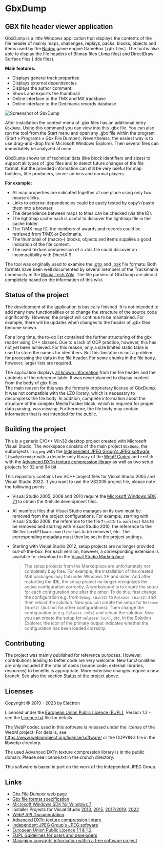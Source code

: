 # GbxDump

## GBX file header viewer application

GbxDump is a little Windows application that displays the contents of the file header of mainly maps, challenges, replays, packs, blocks, objects and items
used by the [Nadeo](https://nadeo.com/) game engine GameBox (.gbx files). The tool is also able to display the file headers of Bitmap files (.bmp files) and DirectDraw Surface files (.dds files).

**Main features:**
- Displays general track properties
- Displays external dependencies
- Displays the author comment
- Shows and exports the thumbnail
- Online interface to the TMX and MX trackbase
- Online interface to the Dedimania records database

<p>
<picture>
<source media="(prefers-color-scheme: dark)" srcset="http://wolfgang-rolke.de/gbxdump/gbxdump.dark.png">
<source media="(prefers-color-scheme: light)" srcset="http://wolfgang-rolke.de/gbxdump/gbxdump.light.png">
<img alt="Screenshot of GbxDump" src="http://wolfgang-rolke.de/gbxdump/gbxdump.light.png">
</picture>
</p>

After installation the context menu of .gbx files has an additional entry `GbxDump`. Using this command you can view into this .gbx file.
You can also run the tool from the Start menu and open any .gbx file within the program (Start » Programs » Gbx File Dumper).
Nevertheless, the easiest way is to use drag-and-drop from Microsoft Windows Explorer. Then several files can immediately be analyzed at once.

GbxDump shows lot of technical data (like block identifiers and sizes) to support all types of .gbx files and to detect future changes of the file format.
But the provided information can still be very useful for map builders, title producers, server admins and normal players.

**For example:**
- All map properties are indicated together at one place using only two mouse clicks.
- Links to external dependencies could be easily tested by copy'n'paste them into a browser.
- The dependence between maps to titles can be checked (via title ID).
- The lightmap cache hash is useful to discover the lightmap file in the cache folder.
- The T/MX map ID, the numbers of awards and records could be retrieved from T/MX or Dedimania.
- The thumbnail of (macro-) blocks, objects and items supplies a good indication of the file content.
- The used texture compression of a .dds file could discover an incompatibility with DirectX 9.

The tool was originally used to examine the [.gbx](https://wiki.xaseco.org/wiki/GBX) and [.pak](https://wiki.xaseco.org/wiki/PAK) file formats.
Both formats have been well documented by several members of the Trackmania community in the [Mania Tech Wiki](https://wiki.xaseco.org/).
The file parsers of GbxDump are almost completely based on the information of this wiki.

## Status of the project

The development of the application is basically finished. It is not intended to add many new functionalities or to change the structure of the source code significantly.
However, the project will continue to be maintained. For example, there will be updates when changes to the header of .gbx files become known.

For a long time, the to-do list contained the further structuring of the gbx reader using C++ classes. Due to a lack of OOP practice, however, this has not yet been achieved.
For this reason, only a size limited static table is used to store the names for identifiers.
But this limitation is not a problem for processing the data in the file header. For some chunks in the file body, however, larger lists are required.

The application displays [all known information](https://wiki.xaseco.org/wiki/GBX) from the file header and the contents of the reference table.
It was never planned to display content from the body of gbx files.  
The main reason for this was the formerly proprietary license of GbxDump. It was not compatible with the LZO library, which is necessary to decompress the file body.
In addition, complete information about the structure of the complex MediaTracker block, which is required for proper data parsing, was missing.
Furthermore, the file body may contain information that is not intended for the public.

## Building the project

This is a generic C/C++ Win32 desktop project created with Microsoft Visual Studio. The workspace consists of the main project `GbxDump`,
the subprojects `libjpeg` with the [Independent JPEG Group's JPEG software](http://www.ijg.org/),
`libwebpdecoder` with a decode-only library of the [WebP Codec](https://github.com/webmproject/libwebp)
and `crnlib` with the [Advanced DXTn texture compression library](https://github.com/BinomialLLC/crunch)
as well as two setup projects for 32 and 64 bit.  

This repository contains two VC++ project files for Visual Studio 2005 and Visual Studio 2022.
If you want to use the VS2005 project file, please note the following points:
-   Visual Studio 2005, 2008 and 2010 require the [Microsoft Windows SDK 7.1](https://www.microsoft.com/en-us/download/details.aspx?id=8279)
    to obtain the XmlLite development files.
-   All manifest files that Visual Studio manages on its own must be removed from the project configurations.
    For example, starting with Visual Studio 2008, the reference to the file `TrustInfo.manifest` has to be removed and starting with Visual Studio 2010,
    the reference to the file `DeclareDPIAware.manifest` has to be removed, etc. The corresponding metadata must then be set in the project settings.
-   Starting with Visual Studio 2012, setup projects are no longer provided out-of-the-box.
    For each version, however, a corresponding extension is available for download in the [Visual Studio Marketplace](https://marketplace.visualstudio.com/vs).

    > The setup projects from the Marketplace are unfortunately not completely bug free.
    > For example, the installation of the created MSI packages may fail under Windows XP and older.
    > And after restarting the IDE, the setup project no longer recognizes the active configuration correctly.
    > A workaround is to create the setup for each configuration one after the other.
    > To do this, first change the configuration e.g. from `Debug (Win32)` to `Release (Win32)` and then reload the solution.
    > Now you can create the setup for `Release (Win32)` (but not for other configurations).
    > Then change the configuration to e.g. `Release (x64)` and reload the solution.
    > Now you can create the setup for `Release (x64)`, etc.
    > In the Solution Explorer, the icon of the primary output indicates whether the configuration has been loaded correctly.

## Contributing

The project was mainly published for reference purposes. However, contributions leading to better code are very welcome.
New functionalities are only included if the ratio of costs (source code, external libraries, resources) to benefits is appropriate.
More extensive changes require a new branch. See also the section [Status of the project](#status-of-the-project) above.

## Licenses

Copyright © 2010 - 2023 by Electron

Licensed under the [European Union Public Licence (EUPL)](https://joinup.ec.europa.eu/software/page/eupl), Version 1.2 - see the [Licence.txt](Licence.txt) file for details.

The WebP codec used in this software is released under the license of the WebM project. For details, see https://www.webmproject.org/license/software/ or the COPYING file in the libwebp directory.

The used Advanced DXTn texture compression library is in the public domain. Please see license.txt in the crunch directory.

This software is based in part on the work of the Independent JPEG Group.

## Links
- [Gbx File Dumper web page](http://www.wolfgang-rolke.de/gbxdump/)
- [Gbx file format specification](https://wiki.xaseco.org/wiki/GBX)
- [Microsoft Windows SDK for Windows 7](https://www.microsoft.com/en-us/download/details.aspx?id=8279)
- Installer Projects for Visual Studio [2013](https://marketplace.visualstudio.com/items?itemName=UnniRavindranathan-MSFT.MicrosoftVisualStudio2013InstallerProjects), 
[2015](https://marketplace.visualstudio.com/items?itemName=VisualStudioProductTeam.MicrosoftVisualStudio2015InstallerProjects), 
[2017/2019](https://marketplace.visualstudio.com/items?itemName=VisualStudioProductTeam.MicrosoftVisualStudio2017InstallerProjects), 
[2022](https://marketplace.visualstudio.com/items?itemName=VisualStudioClient.MicrosoftVisualStudio2022InstallerProjects)
- [WebP API Documentation](https://developers.google.com/speed/webp/docs/api)
- [Advanced DXTn texture compression library](https://github.com/BinomialLLC/crunch)
- [Independent JPEG Group's JPEG software](http://www.ijg.org/)
- [European Union Public Licence 1.1 & 1.2](https://joinup.ec.europa.eu/software/page/eupl)
- [EUPL Guidelines for users and developers](https://joinup.ec.europa.eu/collection/eupl/guidelines-users-and-developers)
- [Managing copyright information within a free software project](https://softwarefreedom.org/resources/2012/ManagingCopyrightInformation.html)
